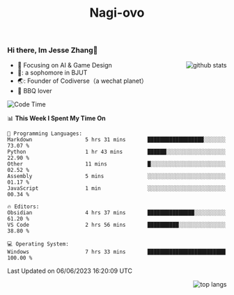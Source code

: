 

<!--
**Nagi-ovo/Nagi-ovo** is a ✨ _special_ ✨ repository because its `README.md` (this file) appears on your GitHub profile.

Here are some ideas to get you started:

- 🔭 I’m currently working on ...
- 🌱 I’m currently learning ...
- 👯 I’m looking to collaborate on ...
- 🤔 I’m looking for help with ...
- 💬 Ask me about ...
- 📫 How to reach me: ...
- 😄 Pronouns: ...
- ⚡ Fun fact: ...
-->
<h1 align="center">Nagi-ovo</h3>


<br />

 ### Hi there, Im Jesse Zhang👋

<img align='right' src="https://github-readme-stats-git-main-nagi-ovo.vercel.app/api?username=Nagi-ovo&count_private=true&show_icons=true&theme=dracula&hide_title=true" alt="github stats" />

- :orange_book: Focusing on AI & Game Design
- 🔬: a sophomore in BJUT
- 🌏: Founder of Codiverse（a wechat planet）
- :meat_on_bone: BBQ lover 


<!--START_SECTION:waka-->
![Code Time](http://img.shields.io/badge/Code%20Time-19%20hrs%2026%20mins-blue)

📊 **This Week I Spent My Time On** 

```text
💬 Programming Languages: 
Markdown                 5 hrs 31 mins       ██████████████████░░░░░░░   73.07 % 
Python                   1 hr 43 mins        ██████░░░░░░░░░░░░░░░░░░░   22.90 % 
Other                    11 mins             █░░░░░░░░░░░░░░░░░░░░░░░░   02.52 % 
Assembly                 5 mins              ░░░░░░░░░░░░░░░░░░░░░░░░░   01.17 % 
JavaScript               1 min               ░░░░░░░░░░░░░░░░░░░░░░░░░   00.34 % 

🔥 Editors: 
Obsidian                 4 hrs 37 mins       ███████████████░░░░░░░░░░   61.20 % 
VS Code                  2 hrs 56 mins       ██████████░░░░░░░░░░░░░░░   38.80 % 

💻 Operating System: 
Windows                  7 hrs 33 mins       █████████████████████████   100.00 % 
```


 Last Updated on 06/06/2023 16:20:09 UTC
<!--END_SECTION:waka-->


<img align='right' src='https://github-readme-stats-git-main-nagi-ovo.vercel.app/api/top-langs/?username=Nagi-ovo&layout=compact' alt='top langs' />
<br />



